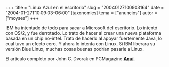 +++
title = "Linux Azul en el escritorio"
slug = "20040127100903164"
date = "2004-01-27T10:09:03-06:00"
[taxonomies]
tema = ["anuncios"]
autor = ["moyses"]
+++

IBM ha intentado de todo para sacar a Microsoft del escritorio. Lo
intentó con OS/2, y fue derrotado. Lo trato de hacer al crear una nueva
plataforma basada en un chip no-intel. Trato de hacerlo al apoyar
fuertemente Java, lo cual tuvo un efecto cero. Y ahora lo intenta con
Linux. Si IBM liberara su versión Blue Linux, muchas cosas buenas
podrían pasarle a Linux.

El artículo completo por John C. Dvorak en PCMagazine
**[Aquí](http://www.pcmag.com/article2/0,4149,1460599,00.asp)**.


